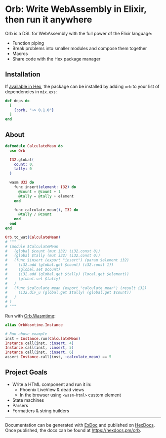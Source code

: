 # Orb: Write WebAssembly in Elixir, then run it anywhere

Orb is a DSL for WebAssembly with the full power of the Elixir language:

- Function piping
- Break problems into smaller modules and compose them together
- Macros
- Share code with the Hex package manager

## Installation

If [available in Hex](https://hex.pm/docs/publish), the package can be installed
by adding `orb` to your list of dependencies in `mix.exs`:

```elixir
def deps do
  [
    {:orb, "~> 0.1.0"}
  ]
end
```

## About

```elixir
defmodule CalculateMean do
  use Orb

  I32.global(
    count: 0,
    tally: 0
  )

  wasm U32 do
    func insert(element: I32) do
      @count = @count + 1
      @tally = @tally + element
    end

    func calculate_mean(), I32 do
      @tally / @count
    end
  end
end

Orb.to_wat(CalculateMean)
# """
# (module $CalculateMean
#   (global $count (mut i32) (i32.const 0))
#   (global $tally (mut i32) (i32.const 0))
#   (func $insert (export "insert") (param $element i32)
#     (i32.add (global.get $count) (i32.const 1))
#     (global.set $count)
#     (i32.add (global.get $tally) (local.get $element))
#     (global.set $tally)
#   )
#   (func $calculate_mean (export "calculate_mean") (result i32)
#     (i32.div_u (global.get $tally) (global.get $count))
#   )
# )
# """
```

Run with [Orb.Wasmtime](https://github.com/RoyalIcing/orb_wasmtime):

```elixir
alias OrbWasmtime.Instance

# Run above example
inst = Instance.run(CalculateMean)
Instance.call(inst, :insert, 4)
Instance.call(inst, :insert, 5)
Instance.call(inst, :insert, 6)
assert Instance.call(inst, :calculate_mean) == 5
```

## Project Goals

- Write a HTML component and run it in:
    - Phoenix LiveView & dead views
    - In the browser using `<wasm-html>` custom element
- State machines
- Parsers
- Formatters & string builders

----

Documentation can be generated with [ExDoc](https://github.com/elixir-lang/ex_doc)
and published on [HexDocs](https://hexdocs.pm). Once published, the docs can
be found at <https://hexdocs.pm/orb>.
